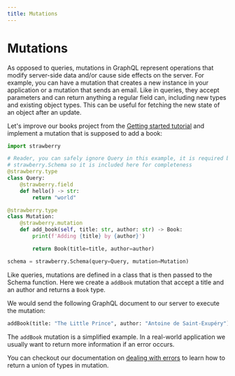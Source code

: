 ```yaml
---
title: Mutations
---
```


# Mutations

As opposed to queries, mutations in GraphQL represent operations that modify server-side
data and/or cause side effects on the server. For example, you can have a mutation that
creates a new instance in your application or a mutation that sends an email. Like in queries, they accept
parameters and can return anything a regular field can, including new types and existing object types. This can be
useful for fetching the new state of an object after an update.

Let's improve our books project from the [Getting started tutorial](docs/index.md) and
implement a mutation that is supposed to add a book:

```python
import strawberry

# Reader, you can safely ignore Query in this example, it is required by
# strawberry.Schema so it is included here for completeness
@strawberry.type
class Query:
    @strawberry.field
    def hello() -> str:
        return "world"

@strawberry.type
class Mutation:
    @strawberry.mutation
    def add_book(self, title: str, author: str) -> Book:
        print(f'Adding {title} by {author}')

        return Book(title=title, author=author)

schema = strawberry.Schema(query=Query, mutation=Mutation)
```

Like queries, mutations are defined in a class that is then passed to the Schema
function. Here we create a `addBook` mutation that accept a title and an author and
returns a `Book` type.

We would send the following GraphQL document to our server to execute the mutation:

```graphql
addBook(title: "The Little Prince", author: "Antoine de Saint-Exupéry")
```

The `addBook` mutation is a simplified example. In a real-world application we usually
want to return more information if an error occurs.

You can checkout our documentation on
[dealing with errors](/docs/guides/errors#expected-errors) to learn how to return a
union of types in mutation.
